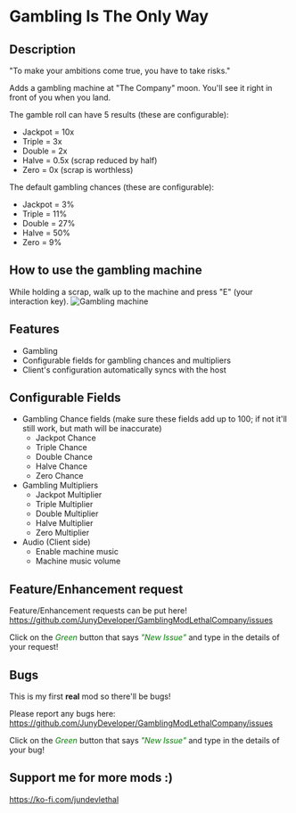 # Gambling Is The Only Way

## Description

"To make your ambitions come true, you have to take risks."

Adds a gambling machine at "The Company" moon. You'll see it right in front of you when you land.

The gamble roll can have 5 results (these are configurable):

- Jackpot = 10x
- Triple = 3x
- Double = 2x
- Halve = 0.5x (scrap reduced by half)
- Zero = 0x (scrap is worthless)

The default gambling chances (these are configurable):

- Jackpot = 3%
- Triple = 11%
- Double = 27%
- Halve = 50%
- Zero = 9%

## How to use the gambling machine

While holding a scrap, walk up to the machine and press "E" (your interaction key).
![Gambling machine](https://i.ibb.co/z2vbdyR/machine.png)

## Features

- Gambling
- Configurable fields for gambling chances and multipliers
- Client's configuration automatically syncs with the host

## Configurable Fields

- Gambling Chance fields (make sure these fields add up to 100; if not it'll still work, but math will be inaccurate)
  - Jackpot Chance
  - Triple Chance
  - Double Chance
  - Halve Chance
  - Zero Chance
- Gambling Multipliers
  - Jackpot Multiplier
  - Triple Multiplier
  - Double Multiplier
  - Halve Multiplier
  - Zero Multiplier
- Audio (Client side)
  - Enable machine music
  - Machine music volume

## Feature/Enhancement request
Feature/Enhancement requests can be put here! https://github.com/JunyDeveloper/GamblingModLethalCompany/issues

Click on the <span style="color:green">*Green*</span> button that says <span style="color:green">*"New Issue"*</span> and type in the details of your request!

## Bugs

This is my first **real** mod so there'll be bugs!

Please report any bugs here:
https://github.com/JunyDeveloper/GamblingModLethalCompany/issues

Click on the <span style="color:green">*Green*</span> button that says <span style="color:green">*"New Issue"*</span> and type in the details of your bug!

## Support me for more mods :)

https://ko-fi.com/jundevlethal
